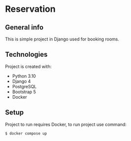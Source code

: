 # Reservation
## General info
This is simple project in Django used for booking rooms.

## Technologies
Project is created with:
* Python 3.10
* Django 4
* PostgreSQL
* Bootstrap 5
* Docker

## Setup
Project to run requires Docker,
to run project use command:
```
$ docker compose up
```